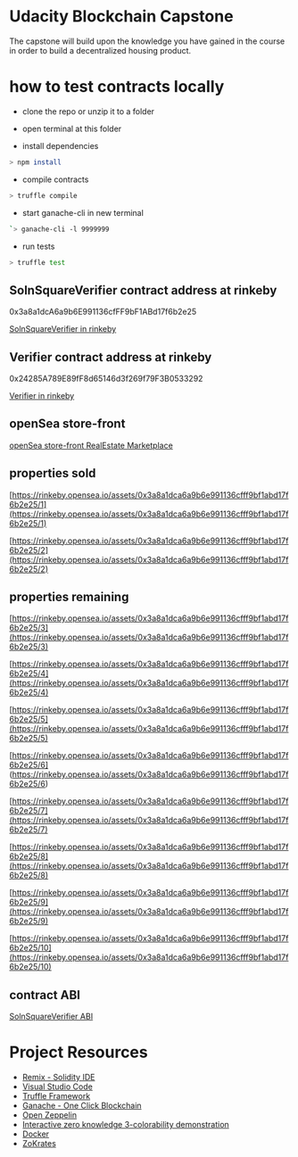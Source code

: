 # Udacity Blockchain Capstone

The capstone will build upon the knowledge you have gained in the course in order to build a decentralized housing product. 

# how to test contracts locally

- clone the repo or unzip it to a folder

- open terminal at this folder

- install dependencies

```bash
> npm install
```

- compile contracts

```bash
> truffle compile
```

- start ganache-cli in new terminal

```bash
`> ganache-cli -l 9999999
```

- run tests

```bash
> truffle test
```

## SolnSquareVerifier contract address at rinkeby

0x3a8a1dcA6a9b6E991136cfFF9bF1ABd17f6b2e25

[SolnSquareVerifier in rinkeby](https://rinkeby.etherscan.io/address/0x3a8a1dcA6a9b6E991136cfFF9bF1ABd17f6b2e25)

## Verifier contract address at rinkeby

0x24285A789E89fF8d65146d3f269f79F3B0533292

[Verifier in rinkeby](https://rinkeby.etherscan.io/address/0x24285A789E89fF8d65146d3f269f79F3B0533292)

## openSea store-front

[openSea store-front RealEstate Marketplace](https://rinkeby.opensea.io/assets/unidentified-contract-v388)

## properties sold

[https://rinkeby.opensea.io/assets/0x3a8a1dca6a9b6e991136cfff9bf1abd17f6b2e25/1](https://rinkeby.opensea.io/assets/0x3a8a1dca6a9b6e991136cfff9bf1abd17f6b2e25/1)

[https://rinkeby.opensea.io/assets/0x3a8a1dca6a9b6e991136cfff9bf1abd17f6b2e25/2](https://rinkeby.opensea.io/assets/0x3a8a1dca6a9b6e991136cfff9bf1abd17f6b2e25/2)

## properties remaining

[https://rinkeby.opensea.io/assets/0x3a8a1dca6a9b6e991136cfff9bf1abd17f6b2e25/3](https://rinkeby.opensea.io/assets/0x3a8a1dca6a9b6e991136cfff9bf1abd17f6b2e25/3)

[https://rinkeby.opensea.io/assets/0x3a8a1dca6a9b6e991136cfff9bf1abd17f6b2e25/4](https://rinkeby.opensea.io/assets/0x3a8a1dca6a9b6e991136cfff9bf1abd17f6b2e25/4)

[https://rinkeby.opensea.io/assets/0x3a8a1dca6a9b6e991136cfff9bf1abd17f6b2e25/5](https://rinkeby.opensea.io/assets/0x3a8a1dca6a9b6e991136cfff9bf1abd17f6b2e25/5)

[https://rinkeby.opensea.io/assets/0x3a8a1dca6a9b6e991136cfff9bf1abd17f6b2e25/6]
(https://rinkeby.opensea.io/assets/0x3a8a1dca6a9b6e991136cfff9bf1abd17f6b2e25/6)

[https://rinkeby.opensea.io/assets/0x3a8a1dca6a9b6e991136cfff9bf1abd17f6b2e25/7](https://rinkeby.opensea.io/assets/0x3a8a1dca6a9b6e991136cfff9bf1abd17f6b2e25/7)

[https://rinkeby.opensea.io/assets/0x3a8a1dca6a9b6e991136cfff9bf1abd17f6b2e25/8](https://rinkeby.opensea.io/assets/0x3a8a1dca6a9b6e991136cfff9bf1abd17f6b2e25/8)

[https://rinkeby.opensea.io/assets/0x3a8a1dca6a9b6e991136cfff9bf1abd17f6b2e25/9](https://rinkeby.opensea.io/assets/0x3a8a1dca6a9b6e991136cfff9bf1abd17f6b2e25/9)

[https://rinkeby.opensea.io/assets/0x3a8a1dca6a9b6e991136cfff9bf1abd17f6b2e25/10](https://rinkeby.opensea.io/assets/0x3a8a1dca6a9b6e991136cfff9bf1abd17f6b2e25/10)

## contract ABI

[SolnSquareVerifier ABI](NFT_ABI.txt)


# Project Resources

* [Remix - Solidity IDE](https://remix.ethereum.org/)
* [Visual Studio Code](https://code.visualstudio.com/)
* [Truffle Framework](https://truffleframework.com/)
* [Ganache - One Click Blockchain](https://truffleframework.com/ganache)
* [Open Zeppelin ](https://openzeppelin.org/)
* [Interactive zero knowledge 3-colorability demonstration](http://web.mit.edu/~ezyang/Public/graph/svg.html)
* [Docker](https://docs.docker.com/install/)
* [ZoKrates](https://github.com/Zokrates/ZoKrates)
